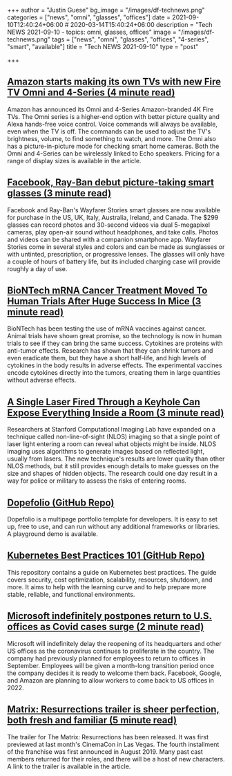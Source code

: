 +++
author = "Justin Guese"
bg_image = "/images/df-technews.png"
categories = ["news", "omni", "glasses", "offices"]
date = 2021-09-10T12:40:24+06:00 # 2020-03-14T15:40:24+06:00
description = "Tech NEWS 2021-09-10 - topics: omni, glasses, offices"
image = "/images/df-technews.png"
tags = ["news", "omni", "glasses", "offices", "4-series", "smart", "available"]
title = "Tech NEWS 2021-09-10"
type = "post"

+++

## [Amazon starts making its own TVs with new Fire TV Omni and 4-Series (4 minute read)](https://www.theverge.com/2021/9/9/22662673/amazon-fire-tv-omni-4-series-price-features)

Amazon has announced its Omni and 4-Series Amazon-branded 4K Fire TVs. The Omni series is a higher-end option with better picture quality and Alexa hands-free voice control. Voice commands will always be available, even when the TV is off. The commands can be used to adjust the TV's brightness, volume, to find something to watch, and more. The Omni also has a picture-in-picture mode for checking smart home cameras. Both the Omni and 4-Series can be wirelessly linked to Echo speakers. Pricing for a range of display sizes is available in the article.

## [Facebook, Ray-Ban debut picture-taking smart glasses (3 minute read)](https://www.axios.com/facebook-ray-ban-wayfarer-stories-5f113bfa-797f-4e2d-b99c-7d65a8726607.html)

Facebook and Ray-Ban's Wayfarer Stories smart glasses are now available for purchase in the US, UK, Italy, Australia, Ireland, and Canada. The $299 glasses can record photos and 30-second videos via dual 5-megapixel cameras, play open-air sound without headphones, and take calls. Photos and videos can be shared with a companion smartphone app. Wayfarer Stories come in several styles and colors and can be made as sunglasses or with untinted, prescription, or progressive lenses. The glasses will only have a couple of hours of battery life, but its included charging case will provide roughly a day of use.

## [BioNTech mRNA Cancer Treatment Moved To Human Trials After Huge Success In Mice (3 minute read)](https://www.iflscience.com/health-and-medicine/biontech-mrna-cancer-treatment-moved-to-human-trials-after-huge-success-in-mice/)

BioNTech has been testing the use of mRNA vaccines against cancer. Animal trials have shown great promise, so the technology is now in human trials to see if they can bring the same success. Cytokines are proteins with anti-tumor effects. Research has shown that they can shrink tumors and even eradicate them, but they have a short half-life, and high levels of cytokines in the body results in adverse effects. The experimental vaccines encode cytokines directly into the tumors, creating them in large quantities without adverse effects.

## [A Single Laser Fired Through a Keyhole Can Expose Everything Inside a Room (3 minute read)](https://gizmodo.com/a-single-laser-fired-through-a-keyhole-can-expose-every-1847638281)

Researchers at Stanford Computational Imaging Lab have expanded on a technique called non-line-of-sight (NLOS) imaging so that a single point of laser light entering a room can reveal what objects might be inside. NLOS imaging uses algorithms to generate images based on reflected light, usually from lasers. The new technique's results are lower quality than other NLOS methods, but it still provides enough details to make guesses on the size and shapes of hidden objects. The research could one day result in a way for police or military to assess the risks of entering rooms.

## [Dopefolio (GitHub Repo)](https://github.com/rammcodes/Dopefolio)

Dopefolio is a multipage portfolio template for developers. It is easy to set up, free to use, and can run without any additional frameworks or libraries. A playground demo is available.

## [Kubernetes Best Practices 101 (GitHub Repo)](https://github.com/diegolnasc/kubernetes-best-practices)

This repository contains a guide on Kubernetes best practices. The guide covers security, cost optimization, scalability, resources, shutdown, and more. It aims to help with the learning curve and to help prepare more stable, reliable, and functional environments.

## [Microsoft indefinitely postpones return to U.S. offices as Covid cases surge (2 minute read)](https://www.cnbc.com/2021/09/09/microsoft-indefinitely-postpones-return-to-us-offices.html)

Microsoft will indefinitely delay the reopening of its headquarters and other US offices as the coronavirus continues to proliferate in the country. The company had previously planned for employees to return to offices in September. Employees will be given a month-long transition period once the company decides it is ready to welcome them back. Facebook, Google, and Amazon are planning to allow workers to come back to US offices in 2022.

## [Matrix: Resurrections trailer is sheer perfection, both fresh and familiar (5 minute read)](https://arstechnica.com/gaming/2021/09/matrix-resurrections-trailer-is-sheer-perfection-both-fresh-and-familiar/)

The trailer for The Matrix: Resurrections has been released. It was first previewed at last month's CinemaCon in Las Vegas. The fourth installment of the franchise was first announced in August 2019. Many past cast members returned for their roles, and there will be a host of new characters. A link to the trailer is available in the article.

